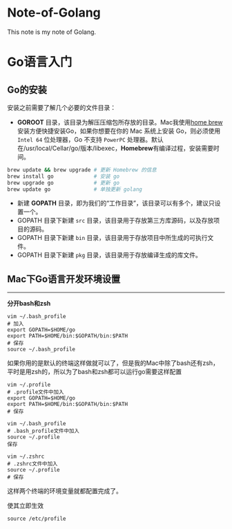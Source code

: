 # Note-of-Golang
 This note is my note of Golang.

# Go语言入门

## Go的安装
安装之前需要了解几个必要的文件目录：

- **GOROOT** 目录，该目录为解压压缩包所存放的目录。Mac我使用[home brew](http://brew.sh/)安装方便快捷安装Go，如果你想要在你的 Mac 系统上安装 Go，则必须使用 `Intel 64` 位处理器，Go 不支持 `PowerPC` 处理器。默认在/usr/local/Cellar/go/版本/libexec，**Homebrew**有编译过程，安装需要时间。

```bash
brew update && brew upgrade # 更新 Homebrew 的信息
brew install go             # 安装 go
brew upgrade go             # 更新 go
brew update go              # 单独更新 golang
```

- 新建 **GOPATH** 目录，即为我们的“工作目录”，该目录可以有多个，建议只设置一个。
- GOPATH 目录下新建 `src` 目录，该目录用于存放第三方库源码，以及存放项目的源码。
- GOPATH 目录下新建 `bin` 目录，该目录用于存放项目中所生成的可执行文件。
- GOPATH 目录下新建 `pkg` 目录，该目录用于存放编译生成的库文件。

## Mac下Go语言开发环境设置
---
**分开bash和zsh**
```
vim ~/.bash_profile
# 加入
export GOPATH=$HOME/go
export PATH=$HOME/bin:$GOPATH/bin:$PATH
# 保存
source ~/.bash_profile
```
如果你用的是默认的终端这样做就可以了，但是我的Mac中除了bash还有zsh，平时是用zsh的，所以为了bash和zsh都可以运行go需要这样配置

```
vim ~/.profile
# .profile文件中加入
export GOPATH=$HOME/go
export PATH=$HOME/bin:$GOPATH/bin:$PATH
# 保存
```
```
vim ~/.bash_profile
# .bash_profile文件中加入
source ~/.profile
保存
```
```
vim ~/.zshrc
# .zshrc文件中加入
source ~/.profile
# 保存
```
这样两个终端的环境变量就都配置完成了。

使其立即生效
```
source /etc/profile
```